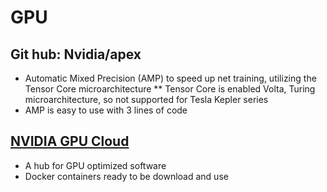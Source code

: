 # GPU

## Git hub: Nvidia/apex
* Automatic Mixed Precision (AMP) to speed up net training, utilizing the Tensor Core microarchitecture
** Tensor Core is enabled Volta, Turing microarchitecture, so not supported for Tesla Kepler series
* AMP is easy to use with 3 lines of code

## [NVIDIA GPU Cloud](https://www.nvidia.com/en-us/gpu-cloud/)
* A hub for GPU optimized software
* Docker containers ready to be download and use

